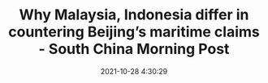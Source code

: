 ---
"title": "Why Malaysia, Indonesia differ in countering Beijing’s maritime claims - South China Morning Post"
"date": "2021-10-28 4:30:29"
"feed_name": "GOOGLENEWSDRILLING"
"feed_website": "https://news.google.com/search?q=drilling%2Bincident&hl=en-US&gl=US&ceid=US:en"
"feed_rss": "https://news.google.com/rss/search?q=drilling%2Bincident&hl=en-US&gl=US&ceid=US:en"
"link": "https://www.scmp.com/week-asia/politics/article/3153932/south-china-sea-why-malaysia-and-indonesia-differ-countering"
"source": "{'href': 'https://www.scmp.com', 'title': 'South China Morning Post'}"
"file": "_posts/2021-1-1-9719f672dcac6f2e80186bf6801f07a81271ff56.md"
"accident": "0"
"drilling": "0"
"dead": "0"
"injured": "0"
"arrested": "0"
"place": "unknown place"
"where": "unknown site"
"causes": "unknown"
"place_uri": "unknown place"
---
